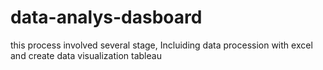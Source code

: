 # data-analys-dasboard
this process involved several stage, Incluiding data procession with excel and create data visualization tableau

